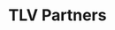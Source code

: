 ---
layout: firm_page
title: "TLV Partners"
id: "tlv.partners"
permalink: "/tlvpartnerstlv.partners/"
website: "https://www.tlv.partners"
offices: "Tel Aviv (Israel)"
investment_stages: "Seed, Series A"
portfolio_companies: "Next Insurance, Aqua Security, Run:ai, Silverfort, Aidoc, Granulate, Unit, Quantum Machines, Buildots, Zencity, Immunai, Laminar Security, Qodo, Getport, Mesh Payments, Oligo, Token, DeepCure, Oribi, Vee, Converge Bio, Pelanor, Firebolt, Neosec, Slice, Churney, Waltz, Panax, Scala Bio, GoodOnes, Gelt, Skyline AI, Ariga, Guesty, Letskipp, Benoble, Covver, Stoke Talent, PrettyDamnQuick, Unleash, Canopy Biotech, Aporia, Rookout, Solvo, Sealights, Palo Alto Networks, ScyllaDB, Check Point, Stream Security, Buildup, Flipfit, EverAfter"
portfolio_link: "https://www.tlv.partners/portfolio/"
investment_markets: "AI/ML, Cloud, Cybersecurity, Data, DevTools, eCommerce, Fintech, GovTech, Health/Biotech, InsurTech, Legal Tech, Nonprofit Tech, PropTech, Quantum Computing"
founded_year: "2015"
description: "TLV Partners is an Israeli VC firm investing in early-stage startups. They partner with innovative entrepreneurs to build category-defining companies across various sectors, focusing on untapped markets."
linkedin: "https://il.linkedin.com/company/tlv-partners"
twitter: "https://twitter.com/TLV_Partners"
instagram: "https://www.instagram.com/tlvpartners/"
team_page: "https://www.tlv.partners/team/"
investor_type: "Venture Capital"
crunchbase: "https://www.crunchbase.com/organization/tlv-partners"
pitchbook: "https://pitchbook.com/profiles/investor/120589-93"

# SEO Optimization
meta_title: "TLV Partners - VC Firm - projectstartups.com"
meta_description: "TLV Partners, TLV Partners is an Israeli VC firm investing in early-stage startups. They partner with innovative entrepreneurs to build category-defining companies ..."
meta_keywords: "TLV Partners, AI/ML, Cloud, Cybersecurity, Data, DevTools, eCommerce, Fintech, GovTech, Health/Biotech, InsurTech, Legal Tech, Nonprofit Tech, PropTech, Quantum Computing, VC firm, venture capital, startup investor, projectstartups.com"
canonical_url: "https://vc.projectstartups.com/tlvpartnerstlv.partners/"
---